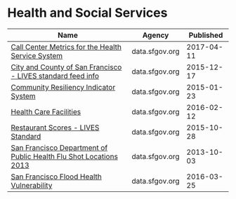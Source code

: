 # Health and Social Services

Name | Agency | Published
---- | ---- | ---------
[Call Center Metrics for the Health Service System](../datasets/qz8r-q5ne.md) | data.sfgov.org | 2017-04-11
[City and County of San Francisco - LIVES standard feed info](../datasets/77fi-8jag.md) | data.sfgov.org | 2015-12-17
[Community Resiliency Indicator System](../datasets/banc-xdvr.md) | data.sfgov.org | 2015-01-23
[Health Care Facilities](../datasets/jhsu-2pka.md) | data.sfgov.org | 2016-02-12
[Restaurant Scores - LIVES Standard](../datasets/pyih-qa8i.md) | data.sfgov.org | 2015-10-28
[San Francisco Department of Public Health Flu Shot Locations 2013](../datasets/yg87-cd6v.md) | data.sfgov.org | 2013-10-03
[San Francisco Flood Health Vulnerability](../datasets/cne3-h93g.md) | data.sfgov.org | 2016-03-25

